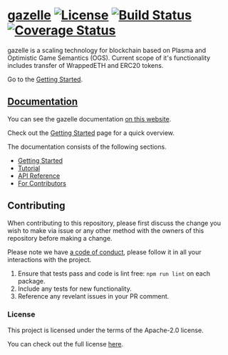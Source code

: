 # [gazelle](https://gzle.io/) [![License](https://img.shields.io/badge/License-Apache%202.0-blue.svg)](https://opensource.org/licenses/Apache-2.0) [![Build Status](https://travis-ci.org/cryptoeconomicslab/gazelle.svg?branch=master)](https://travis-ci.org/cryptoeconomicslab/gazelle) [![Coverage Status](https://coveralls.io/repos/github/cryptoeconomicslab/gazelle/badge.svg)](https://coveralls.io/github/cryptoeconomicslab/gazelle)

gazelle is a scaling technology for blockchain based on Plasma and Optimistic Game Semantics (OGS). Current scope of it's functionality includes transfer of WrappedETH and ERC20 tokens.

Go to the [Getting Started](https://gzle.io/docs/getting-started/Try_Gazelle_In_Local).

## [Documentation](https://gzle.io/docs/Introduction)

You can see the gazelle documentation [on this website](https://gzle.io/docs/Introduction).

Check out the [Getting Started](https://gzle.io/docs/getting-started/Try_Gazelle_In_Local) page for a quick overview.

The documentation consists of the following sections.

- [Getting Started](https://gzle.io/docs/getting-started/Try_Gazelle_In_Local)
- [Tutorial](https://gzle.io/docs/tutorial/cli-wallet/README)
- [API Reference](https://gzle.io/docs/api/Plasma_Aggregator)
- [For Contributors](https://gzle.io/docs/contributors/Related_Repositories)

## Contributing

When contributing to this repository, please first discuss the change you wish to make via issue or any other method with the owners of this repository before making a change.

Please note we have [a code of conduct](https://gzle.io/docs/contributors/Code_Of_Conduct), please follow it in all your interactions with the project.

1.  Ensure that tests pass and code is lint free: `npm run lint` on each package.
2.  Include any tests for new functionality.
3.  Reference any revelant issues in your PR comment.

### License

This project is licensed under the terms of the Apache-2.0 license.

You can check out the full license [here](/LICENSE).
